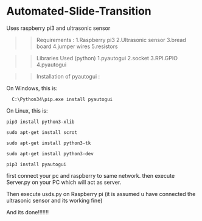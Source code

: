 # Automated-Slide-Transition
Uses raspberry pi3 and ultrasonic sensor

>>  Requirements :
1.Raspberry pi3
2.Ultrasonic sensor
3.bread board
4.jumper wires
5.resistors

>> Libraries Used (python)
 1.pyautogui
 2.socket
 3.RPI.GPIO
 4.pyautogui
 
>> Installation of pyautogui : 

   On Windows, this is:

      C:\Python34\pip.exe install pyautogui
      
   On Linux, this is:

    pip3 install python3-xlib

    sudo apt-get install scrot

    sudo apt-get install python3-tk

    sudo apt-get install python3-dev

    pip3 install pyautogui
    
    

first connect your pc and raspberry to same network.
then execute Server.py on your PC which will act as server.

Then execute usds.py on Raspberry pi (it is assumed u have connected the ultrasonic sensor and its working fine)

And its done!!!!!!!
   
    
